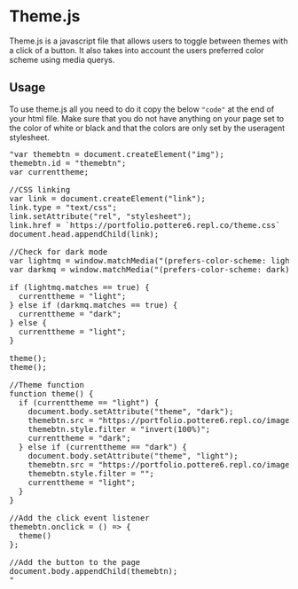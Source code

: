 # Theme.js
Theme.js is a javascript file that allows users to toggle between themes with a click of a button. It also takes into account the users preferred color scheme using media querys.

## Usage
To use theme.js all you need to do it copy the below <code>"code"</code> at the end of your html file. Make sure that you do not have anything on your page set to the color of white or black and that the colors are only set by the useragent stylesheet.

<pre>
"var themebtn = document.createElement("img");
themebtn.id = "themebtn";
var currenttheme;

//CSS linking
var link = document.createElement("link");
link.type = "text/css";
link.setAttribute("rel", "stylesheet");
link.href = `https://portfolio.pottere6.repl.co/theme.css`
document.head.appendChild(link);

//Check for dark mode
var lightmq = window.matchMedia("(prefers-color-scheme: light)");
var darkmq = window.matchMedia("(prefers-color-scheme: dark)");

if (lightmq.matches == true) {
  currenttheme = "light";
} else if (darkmq.matches == true) {
  currenttheme = "dark";
} else {
  currenttheme = "light";
}

theme();
theme();

//Theme function
function theme() {
  if (currenttheme == "light") {
    document.body.setAttribute("theme", "dark");
    themebtn.src = "https://portfolio.pottere6.repl.co/images/dark.svg";
    themebtn.style.filter = "invert(100%)";
    currenttheme = "dark";
  } else if (currenttheme == "dark") {
    document.body.setAttribute("theme", "light");
    themebtn.src = "https://portfolio.pottere6.repl.co/images/light.svg";
    themebtn.style.filter = "";
    currenttheme = "light";
  }
}

//Add the click event listener
themebtn.onclick = () => { 
  theme()
};

//Add the button to the page
document.body.appendChild(themebtn);
"
</pre>
